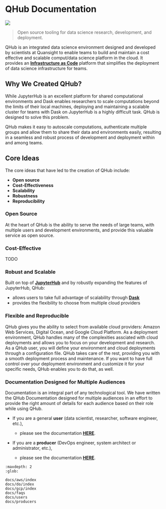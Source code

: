# QHub Documentation

![](https://avatars0.githubusercontent.com/u/34879953?v=4&s=100)

> Open source tooling for data science research, development, and deployment.


QHub is an integrated data science environment designed and developed by scientists at Quansight to enable teams to build and maintain a cost effective and scalable comput/data science platform in the cloud. It provides an [**Infrastructure as Code**](#What-is-Infrastructure-as-Code.) platform that simplifies the deployment of data science infrastructure for teams. 


## Why We Created QHub?

While JupyterHub is an excellent platform for shared computational environments and Dask enables researchers to scale computations beyond the limits of their local machines, deploying and maintaining a scalable cluster for teams with Dask on JupyterHub is a highly difficult task. QHub is designed to solve this problem. 

QHub makes it easy to autoscale computations, authenticate multiple groups and allow them to share their data and environments easily, resulting in a seamless and robust process of development and deployment within and among teams. 


## Core Ideas

The core ideas that have led to the creation of QHub include:

+ **Open source** 
+ **Cost-Effectiveness**
+ **Scalability**
+ **Robustness**
+ **Reproducibility**


### Open Source

At the heart of QHub is the ability to serve the needs of large teams, with multiple users and development environments, and provide this valuable service as open source. 


### Cost-Effective 
TODO


### Robust and Scalable

Built on top of [**JupyterHub**](https://jupyterhub.readthedocs.io/en/stable/) and by robustly expanding the features of JupyterHub, QHub:

+ allows users to take full advantage of scalability through [**Dask**](https://dask.org/)
+ provides the flexibility to choose from multiple cloud providers


### Flexible and Reproducible

QHub gives you the ability to select from available cloud providers: Amazon Web Services, Digital Ocean, and Google Cloud Platform. As a deployment environment, QHub handles many of the complexities assciated with cloud deployments and allows you to focus on your development and research. As a QHub user, you will define your environment and cloud deployments through a configuration file. QHub takes care of the rest, providing you with a smooth deployment process and maintenance. If you want to have full control over your deployment environment and customize it for your specific needs, QHub enables you to do that, as well. 


### Documentation Designed for Multiple Audiences


Documentation is an integral part of any technological tool. We have written the QHub Documentation designed for multiple audiences in an effort to provide the right amount of details for each audience based on their role while using QHub.

+ If you are a general **user** (data scientist, researcher, software engineer, etc.), 
    + please see the documentation [**HERE**](#users).


+ If you are a **producer** (DevOps engineer, system architect or administrator, etc.), 
    + please see the documentation [**HERE**](#producers). 


```{toctree}
:maxdepth: 2
:glob:

docs/aws/index
docs/do/index
docs/gcp/index
docs/faqs
docs/users
docs/producers
```
